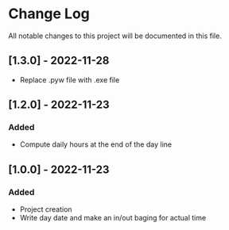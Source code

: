 
# Change Log
All notable changes to this project will be documented in this file.
## [1.3.0] - 2022-11-28
- Replace .pyw file with .exe file

## [1.2.0] - 2022-11-23
### Added
- Compute daily hours at the end of the day line   

## [1.0.0] - 2022-11-23
### Added
- Project creation
- Write day date and make an in/out baging for actual time